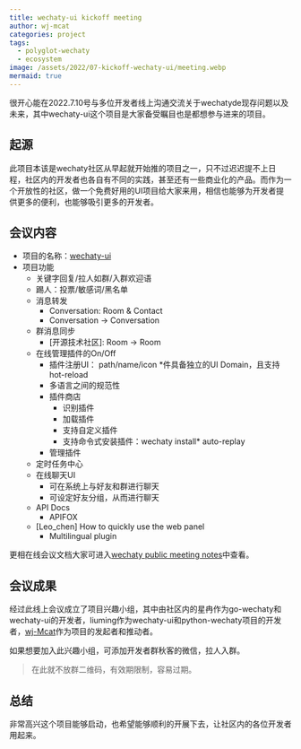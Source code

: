 ```yaml
---
title: wechaty-ui kickoff meeting
author: wj-mcat
categories: project
tags:
  - polyglot-wechaty
  - ecosystem
image: /assets/2022/07-kickoff-wechaty-ui/meeting.webp
mermaid: true
---
```


很开心能在2022.7.10号与多位开发者线上沟通交流关于wechatyde现存问题以及未来，其中wechaty-ui这个项目是大家备受瞩目也是都想参与进来的项目。

## 起源

此项目本该是wechaty社区从早起就开始推的项目之一，只不过迟迟提不上日程，社区内的开发者也各自有不同的实践，甚至还有一些商业化的产品。而作为一个开放性的社区，做一个免费好用的UI项目给大家来用，相信也能够为开发者提供更多的便利，也能够吸引更多的开发者。

## 会议内容

* 项目的名称：[wechaty-ui](https://github.com/wechaty/wechaty-ui)
* 项目功能
  * 关键字回复/拉人如群/入群欢迎语
  * 踢人：投票/敏感词/黑名单
  * 消息转发
    * Conversation: Room & Contact
    * Conversation -> Conversation
  * 群消息同步
    * [开源技术社区]: Room -> Room
  * 在线管理插件的On/Off
    * 插件注册UI： path/name/icon
    *件具备独立的UI Domain，且支持hot-reload
    * 多语言之间的规范性
    * 插件商店
      * 识别插件
      * 加载插件
      * 支持自定义插件
      * 支持命令式安装插件：wechaty install* auto-replay
    * 管理插件
  * 定时任务中心
  * 在线聊天UI
    * 可在系统上与好友和群进行聊天
    * 可设定好友分组，从而进行聊天
  * API Docs
    * APIFOX
  * [Leo_chen] How to quickly use the web panel
    * Multilingual plugin

更相在线会议文档大家可进入[wechaty public meeting notes](https://bit.ly/2zpi2XG)中查看。

## 会议成果

经过此线上会议成立了项目兴趣小组，其中由社区内的星冉作为go-wechaty和wechaty-ui的开发者，liuming作为wechaty-ui和python-wechaty项目的开发者，[wj-Mcat](https://github.com/wj-Mcat)作为项目的发起者和推动者。

如果想要加入此兴趣小组，可添加开发者群秋客的微信，拉人入群。

> 在此就不放群二维码，有效期限制，容易过期。

## 总结

非常高兴这个项目能够启动，也希望能够顺利的开展下去，让社区内的各位开发者用起来。
